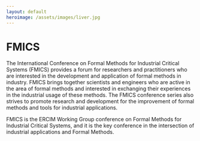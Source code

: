 ```yaml
---
layout: default
heroimage: /assets/images/liver.jpg
---
```


# FMICS

The International Conference on Formal Methods for Industrial Critical Systems (FMICS)
provides a forum for researchers and practitioners who are interested in the development and application of formal methods in industry. FMICS brings together scientists and engineers who are active in the area of formal methods and interested in exchanging their experiences in the industrial usage of these methods. The FMICS conference series also strives to promote research and development for the improvement of formal methods and tools for industrial applications.

FMICS is the ERCIM Working Group conference on Formal Methods for Industrial Critical Systems, and it is the key conference in the intersection of industrial applications and Formal Methods.
